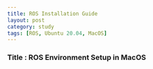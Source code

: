 ```yaml
---
title: ROS Installation Guide
layout: post
category: study
tags: [ROS, Ubuntu 20.04, MacOS]
---
```


### Title : ROS Environment Setup in MacOS
